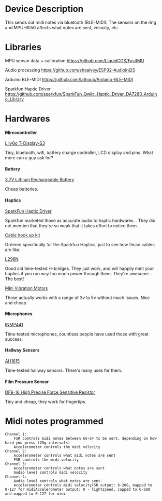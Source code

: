 # Device Description
This sends out midi notes via bluetooth (BLE-MIDI). The sensors on the ring and MPU-6050 affects what notes are sent, velocity, etc.

# Libraries
MPU sensor data + calibration
https://github.com/LiquidCGS/FastIMU

Audio processing
https://github.com/sheaivey/ESP32-AudioInI2S

Arduino BLE-MIDI
https://github.com/lathoub/Arduino-BLE-MIDI 

Sparkfun Haptic Driver
https://github.com/sparkfun/SparkFun_Qwiic_Haptic_Driver_DA7280_Arduino_Library

# Hardwares
<div>
	<h4>Mircocontroller</h4>
	<a href="https://www.amazon.com/LILYGO-T-Display-S3-ESP32-S3-Development-Soldered/dp/B0BF542H39/">LilyGo T-Display-S3</a>
	<p>Tiny, bluetooth, wifi, battery charge controller, LCD display and pins. What more can a guy ask for?</p>
</div>

<div>
	<h4>Battery</h4>
	<a href="https://www.amazon.com/MakerFocus-Rechargable-Protection-Insulated-Development/dp/B08T6QS58J/?th=1">3.7V Lithium Rechargeable Battery</a>
	<p>Cheap batteries.</p>
</div>

<div>
	<h4>Haptics</h4>
	<a href="https://www.amazon.com/SparkFun-Qwiic-Haptic-Driver-Built/dp/B096YHK485">SparkFun Haptic Driver</a>
	<p>Sparkfun marketed those as accurate audio to haptic hardwares... They did not mention that they're so weak that it takes effort to notice them.</p>
	<a href="https://www.amazon.com/SparkFun-development-soldering-Breadboardable-Chain-able/dp/B07RB2LRH5">Cable hook up kit</a>
	<p>Ordered specifically for the Sparkfun Haptics, just to see how those cables are like.</p>
	<a href="https://www.amazon.com/SparkFun-Qwiic-Haptic-Driver-Built/dp/B096YHK485">L298N</a>
	<p>Good old time-tested H-bridges. They just work, and will happily melt your haptics if you run way too much power through them. They're awesome... The best!</p>
	<a href="https://www.amazon.com/tatoko-Vibration-Button-Type-Vibrating-Appliances/dp/B07Q1ZV4MJ/">Mini Vibration Motors </a>
	<p>Those actually works with a range of 3v to 5v without much issues. Nice and cheap.</p>
</div>

<div>
	<h4>Microphones</h4>
	<a href="https://www.amazon.com/dp/B092HWW4RS">INMP441</a>
	<p>Time-tested microphones, countless people have used those with great success.</p>
	
</div>

<div>
	<h4>Hallway Sensors</h4>
	<a href="https://www.amazon.com/SparkFun-Hall-Effect-Sensor-AH1815-Non-Latching/dp/B07DM7WBCG">AH1815</a>
	<p>Time-tested hallway sensors. There's many uses for them.</p>
</div>

<div>
	<h4>Film Pressure Sensor</h4>
	<a href="https://www.amazon.com/dp/B07T1CHY58">DF9-16 High Precise Force Sensitive Resistor</a>
	<p>Tiny and cheap, they work for fingertips.</p>
</div>


<div>
	<h4></h4>
	<a href=""></a>
	<p></p>
</div>









# Midi notes programmed
	Channel 1:
		FSR controls midi notes between 60-64 to be sent, depending on how hard you press (25g intervals)
		Accelerometer controls the midi velocity
	Channel 2:
		Accelerometer controls what midi notes are sent
		FSR controls the midi velocity
	Channel 3:
		Accelerometer controls what notes are sent
		Audio level controls midi velocity
	Channel 4:
		Audio level controls what notes are sent.
		Accelerometer controls midi velocityFSR output: 0-200, mapped to 0-127 for midiAccelerometer output: 0 - lightspeed, capped to 0-500 and mapped to 0-127 for midi
